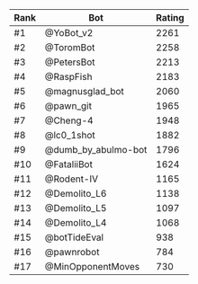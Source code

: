 Rank|Bot|Rating
---|---|---
#1|@YoBot_v2|2261
#2|@ToromBot|2258
#3|@PetersBot|2213
#4|@RaspFish|2183
#5|@magnusglad_bot|2060
#6|@pawn_git|1965
#7|@Cheng-4|1948
#8|@lc0_1shot|1882
#9|@dumb_by_abulmo-bot|1796
#10|@FataliiBot|1624
#11|@Rodent-IV|1165
#12|@Demolito_L6|1138
#13|@Demolito_L5|1097
#14|@Demolito_L4|1068
#15|@botTideEval|938
#16|@pawnrobot|784
#17|@MinOpponentMoves|730
